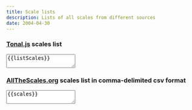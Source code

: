 ```yaml
---
title: Scale lists
description: Lists of all scales from different sources
date: 2004-04-30
---
```



<script setup>
import {ScaleType} from 'tonal'

import {computed, reactive} from 'vue'
import scaleList from '../../../../db/scale/scale-list.yaml'

const scales = {}

scaleList.forEach(s=> {
  scales[s.n_notes] = scales[s.n_notes] || {}
  scales[s.n_notes][s.mode_name] = String(s.semitones).split('').map(Number).map(n=>[1,...Array(n-1).fill(0)]).flat().join('')
})

const listScales = {}

ScaleType.all().forEach(s=> {
  listScales[s.intervals.length] = listScales[s.intervals.length] || {}
  listScales[s.intervals.length][s.name] = s.chroma
})

</script>

<h3><a href="https://github.com/tonaljs/tonal/tree/main/packages/scale-type" target="_blank">Tonal.js</a> scales list</h3>
<textarea class="m-8 p-4 text-xs h-100">
{{listScales}}
</textarea>

<h3><a href="https://allthescales.org/downloads.php" target="_blank">AllTheScales.org</a> scales list in comma-delimited csv format</h3>
<textarea class="m-8 p-4 text-xs h-100">
{{scales}}
</textarea>
